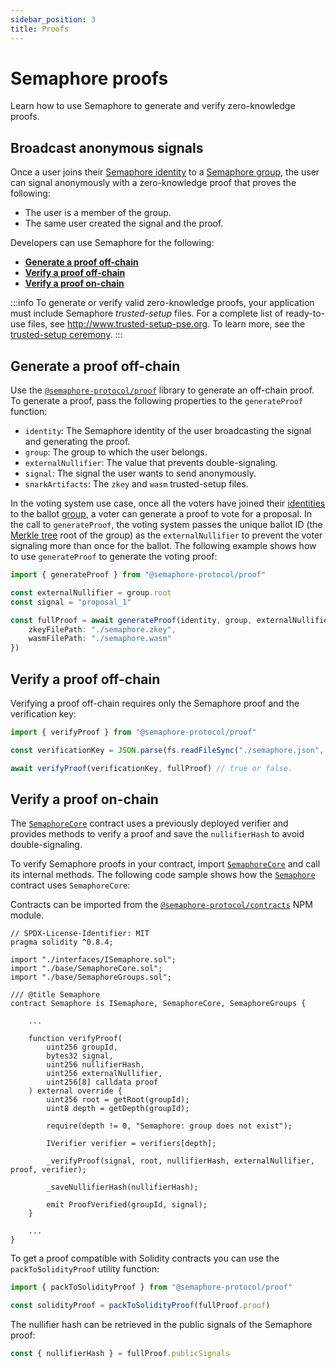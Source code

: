 ```yaml
---
sidebar_position: 3
title: Proofs
---
```


# Semaphore proofs

Learn how to use Semaphore to generate and verify zero-knowledge proofs.

## Broadcast anonymous signals

Once a user joins their [Semaphore identity](/docs/glossary#semaphore-identity) to a [Semaphore group](/docs/glossary#semaphore-group), the user can signal anonymously with a zero-knowledge proof that proves the following:

-   The user is a member of the group.
-   The same user created the signal and the proof.

Developers can use Semaphore for the following:

-   [**Generate a proof off-chain**](#generate-a-proof-off-chain)
-   [**Verify a proof off-chain**](#verify-a-proof-off-chain)
-   [**Verify a proof on-chain**](#verify-a-proof-on-chain)

:::info
To generate or verify valid zero-knowledge proofs, your application must include Semaphore _trusted-setup_ files.
For a complete list of ready-to-use files, see <http://www.trusted-setup-pse.org>.
To learn more, see the [trusted-setup ceremony](https://storage.googleapis.com/trustedsetup-a86f4.appspot.com/semaphore/semaphore_top_index.html).
:::

## Generate a proof off-chain

Use the [`@semaphore-protocol/proof`](https://github.com/semaphore-protocol/semaphore.js/tree/main/packages/proof) library to generate an off-chain proof.
To generate a proof, pass the following properties to the `generateProof` function:

-   `identity`: The Semaphore identity of the user broadcasting the signal and generating the proof.
-   `group`: The group to which the user belongs.
-   `externalNullifier`: The value that prevents double-signaling.
-   `signal`: The signal the user wants to send anonymously.
-   `snarkArtifacts`: The `zkey` and `wasm` trusted-setup files.

In the voting system use case, once all the voters have joined their [identities](/docs/guides/identities#create-an-identity) to the ballot [group](/docs/guides/groups),
a voter can generate a proof to vote for a proposal.
In the call to `generateProof`, the voting system passes the unique ballot ID (the [Merkle tree](/docs/glossary/#merkle-tree/) root of the group) as the
`externalNullifier` to prevent the voter signaling more than once for the ballot.
The following example shows how to use `generateProof` to generate the voting proof:

```ts
import { generateProof } from "@semaphore-protocol/proof"

const externalNullifier = group.root
const signal = "proposal_1"

const fullProof = await generateProof(identity, group, externalNullifier, signal, {
    zkeyFilePath: "./semaphore.zkey",
    wasmFilePath: "./semaphore.wasm"
})
```

## Verify a proof off-chain

Verifying a proof off-chain requires only the Semaphore proof and the verification key:

```ts
import { verifyProof } from "@semaphore-protocol/proof"

const verificationKey = JSON.parse(fs.readFileSync("./semaphore.json", "utf-8"))

await verifyProof(verificationKey, fullProof) // true or false.
```

## Verify a proof on-chain

The [`SemaphoreCore`](https://github.com/semaphore-protocol/semaphore/tree/main/contracts/base/SemaphoreCore.sol) contract uses a previously deployed verifier and provides methods to verify a proof and save the `nullifierHash` to avoid double-signaling.

To verify Semaphore proofs in your contract, import [`SemaphoreCore`](https://github.com/semaphore-protocol/semaphore/blob/main/contracts/base/SemaphoreCore.sol) and call its internal methods. The following code sample shows how the [`Semaphore`](https://github.com/semaphore-protocol/semaphore/blob/main/contracts/Semaphore.sol) contract uses `SemaphoreCore`:

Contracts can be imported from the [`@semaphore-protocol/contracts`](https://github.com/semaphore-protocol/semaphore/tree/main/contracts) NPM module.

```sol
// SPDX-License-Identifier: MIT
pragma solidity ^0.8.4;

import "./interfaces/ISemaphore.sol";
import "./base/SemaphoreCore.sol";
import "./base/SemaphoreGroups.sol";

/// @title Semaphore
contract Semaphore is ISemaphore, SemaphoreCore, SemaphoreGroups {

    ...

    function verifyProof(
        uint256 groupId,
        bytes32 signal,
        uint256 nullifierHash,
        uint256 externalNullifier,
        uint256[8] calldata proof
    ) external override {
        uint256 root = getRoot(groupId);
        uint8 depth = getDepth(groupId);

        require(depth != 0, "Semaphore: group does not exist");

        IVerifier verifier = verifiers[depth];

        _verifyProof(signal, root, nullifierHash, externalNullifier, proof, verifier);

        _saveNullifierHash(nullifierHash);

        emit ProofVerified(groupId, signal);
    }

    ...
}
```

To get a proof compatible with Solidity contracts you can use the `packToSolidityProof` utility function:

```ts
import { packToSolidityProof } from "@semaphore-protocol/proof"

const solidityProof = packToSolidityProof(fullProof.proof)
```

The nullifier hash can be retrieved in the public signals of the Semaphore proof:

```ts
const { nullifierHash } = fullProof.publicSignals
```
